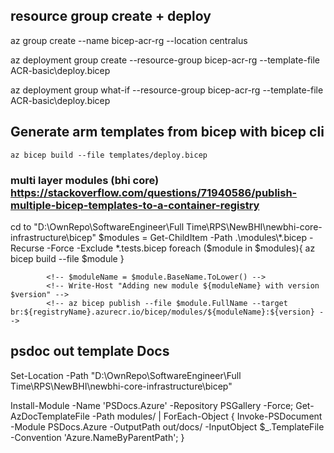 ## resource group create + deploy

az group create --name bicep-acr-rg --location centralus

az deployment group create --resource-group bicep-acr-rg --template-file ACR-basic\deploy.bicep

<!-- --parameters v3\deployment\parameters.json -->

az deployment group what-if --resource-group bicep-acr-rg --template-file ACR-basic\deploy.bicep

<!-- --parameters v3\deployment\parameters.json -->

## Generate arm templates from bicep with bicep cli

    az bicep build --file templates/deploy.bicep
### multi layer modules (bhi core) https://stackoverflow.com/questions/71940586/publish-multiple-bicep-templates-to-a-container-registry
cd to "D:\OwnRepo\SoftwareEngineer\Full Time\RPS\NewBHI\newbhi-core-infrastructure\bicep"
 $modules = Get-ChildItem -Path .\modules\*.bicep -Recurse -Force -Exclude *.tests.bicep
        foreach ($module in $modules){
             az bicep build --file $module
        } 

            <!-- $moduleName = $module.BaseName.ToLower() -->
            <!-- Write-Host "Adding new module ${moduleName} with version $version" -->
            <!-- az bicep publish --file $module.FullName --target br:${registryName}.azurecr.io/bicep/modules/${moduleName}:${version} -->

## psdoc out template Docs

Set-Location -Path "D:\OwnRepo\SoftwareEngineer\Full Time\RPS\NewBHI\newbhi-core-infrastructure\bicep"

Install-Module -Name 'PSDocs.Azure' -Repository PSGallery -Force;
Get-AzDocTemplateFile -Path modules/ | ForEach-Object {
Invoke-PSDocument -Module PSDocs.Azure -OutputPath out/docs/ -InputObject $\_.TemplateFile -Convention 'Azure.NameByParentPath';
}
